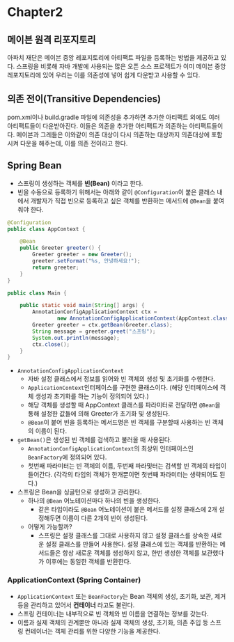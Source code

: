 # Chapter2
## 메이븐 원격 리포지토리
아파치 재단은 메이븐 중앙 레포지토리에 아티팩트 파일을 등록하는 방법을 제공하고 있다.
스프링을 비롯해 자바 개발에 사용되는 많은 오픈 소스 프로젝트가 이미 메이븐 중앙 레포지토리에 있어 우리는 이를 의존성에 넣어 쉽게 다운받고 사용할 수 있다.

## 의존 전이(Transitive Dependencies)
pom.xml이나 build.gradle 파일에 의존성을 추가하면 추가한 아티팩트 외에도 여러 아티팩트들이 다운받아진다. 이들은 의존을 추가한 아티팩트가 의존하는 아티팩트들이다. 
메이븐과 그레들은 이와같이 의존 대상이 다시 의존하는 대상까지 의존대상에 포함시켜 다운을 해주는데, 이를 의존 전이라고 한다.

## Spring Bean
- 스프링이 생성하는 객체를 **빈(Bean)** 이라고 한다.
- 빈을 수동으로 등록하기 위해서는 아래와 같이 `@Configuration`이 붙은 클래스 내에서 개발자가 직접 빈으로 등록하고 싶은 객체를 반환하는 메서드에 `@Bean`을 붙여줘야 한다.

```java
@Configuration
public class AppContext {

    @Bean
    public Greeter greeter() {
        Greeter greeter = new Greeter();
        greeter.setFormat("%s, 안녕하세요!");
        return greeter;
    }
}
```

```java
public class Main {

    public static void main(String[] args) {
        AnnotationConfigApplicationContext ctx =
                new AnnotationConfigApplicationContext(AppContext.class);
        Greeter greeter = ctx.getBean(Greeter.class);
        String message = greeter.greet("스프링");
        System.out.println(message);
        ctx.close();
    }
}
```
- `AnnotationConfigApplicationContext`
  - 자바 설정 클래스에서 정보를 읽어와 빈 객체의 생성 및 초기화를 수행한다.
  - `ApplicationContext`인터페이스를 구현한 클래스이다. (해당 인터페이스에 객체 생성과 초기화를 하는 기능이 정의되어 있다.)
  - 해당 객체를 생성할 때 AppContext 클래스를 파라미터로 전달하면 `@Bean`을 통해 설정한 값들에 의해 Greeter가 초기화 및 생성된다.
  - `@Bean`이 붙어 빈을 등록하는 메서드명은 빈 객체를 구분할때 사용하는 빈 객체의 이름이 된다.
- `getBean()`은 생성된 빈 객체를 검색하고 불러올 때 사용된다.
  - `AnnotationConfigApplicationContext`의 최상위 인터페이스인 `BeanFactory`에 정의되어 있다.
  - 첫번째 파라미터는 빈 객체의 이름, 두번째 파라및터는 검색할 빈 객체의 타입이 들어간다. (각각의 타입의 객체가 한개뿐이면 첫번째 파라미터는 생략되어도 된다.)
- 스프링은 Bean을 싱글턴으로 생성하고 관리한다. 
  - 하나의 `@Bean` 어노테이션마다 하나의 빈을 생성한다.
    - 같은 타입이라도 `@Bean` 어노테이션이 붙은 메서드를 설정 클래스에 2개 설정해두면 이름이 다른 2개의 빈이 생성된다.
  - 어떻게 가능할까?
    - 스프링은 설정 클래스를 그대로 사용하지 않고 설정 클래스를 상속한 새로운 설정 클래스를 만들어 사용한다. 설정 클래스에 있는 객체를 반환하는 메서드들은 항상 새로운 객체를 생성하지 않고, 한번 생성한 객체를 보관했다가 이후에는 동일한 객체를 반환한다.

### ApplicationContext (Spring Container)
- `ApplicationContext` 또는 `BeanFactory`는 Bean 객체의 생성, 초기화, 보관, 제거 등을 관리하고 있어서 **컨테이너** 라고도 불린다.
- 스프링 컨테이너는 내부적으로 빈 객체와 빈 이름을 연결하는 정보를 갖는다. 
- 이름과 실제 객체의 관계뿐만 아니라 실제 객체의 생성, 초기화, 의존 주입 등 스프링 컨테이너는 객체 관리를 위한 다양한 기능을 제공한다.
